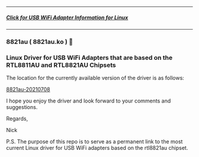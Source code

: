 -----

##### [Click for USB WiFi Adapter Information for Linux](https://github.com/morrownr/USB-WiFi)

-----

### 8821au ( 8821au.ko ) :rocket:

### Linux Driver for USB WiFi Adapters that are based on the RTL8811AU and RTL8821AU Chipsets

The location for the currently available version of the driver is as follows:

[8821au-20210708](https://github.com/morrownr/8821au-20210708)

I hope you enjoy the driver and look forward to your comments and suggestions.

Regards,

Nick

P.S. The purpose of this repo is to serve as a permanent link to the most current Linux driver for USB WiFi adapters based on the rtl8821au chipset.
